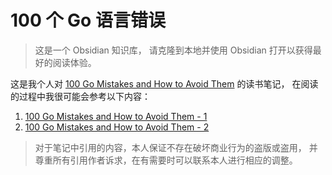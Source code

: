 # 100 个 Go 语言错误

> 这是一个 Obsidian 知识库，
> 请克隆到本地并使用 Obsidian 打开以获得最好的阅读体验。

这是我个人对
[100 Go Mistakes and How to Avoid Them](https://github.com/teivah/100-go-mistakes)
的读书笔记，
在阅读的过程中我很可能会参考以下内容：

1. [100 Go Mistakes and How to Avoid Them - 1](https://yangsoon.github.io/100-go-mistakes-and-how-to-avoid-them--1)
2. [100 Go Mistakes and How to Avoid Them - 2](https://yangsoon.github.io/100-go-mistakes-and-how-to-avoid-them--2)

> 对于笔记中引用的内容，本人保证不存在破坏商业行为的盗版或盗用，
> 并尊重所有引用作者诉求，在有需要时可以联系本人进行相应的调整。
